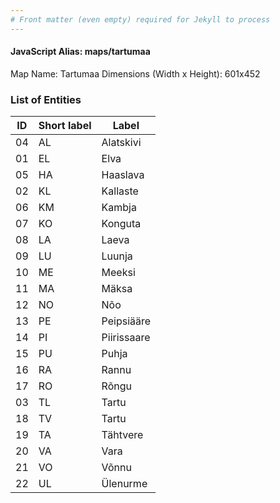 ```yaml
---
# Front matter (even empty) required for Jekyll to process
---
```


#### JavaScript Alias: maps/tartumaa

Map Name: Tartumaa
Dimensions (Width x Height): 601x452





### List of Entities

ID | Short label | Label
---|---|---|
04|AL|Alatskivi
01|EL|Elva
05|HA|Haaslava
02|KL|Kallaste
06|KM|Kambja
07|KO|Konguta
08|LA|Laeva
09|LU|Luunja
10|ME|Meeksi
11|MA|Mäksa
12|NO|Nõo
13|PE|Peipsiääre
14|PI|Piirissaare
15|PU|Puhja
16|RA|Rannu
17|RO|Rõngu
03|TL|Tartu
18|TV|Tartu
19|TA|Tähtvere
20|VA|Vara
21|VO|Võnnu
22|UL|Ülenurme

